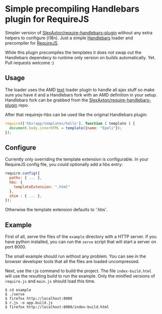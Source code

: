 # Simple precompiling Handlebars plugin for RequireJS

Simpler version of [SlexAxton/require-handlebars-plugin][] without any extra
helpers to configure (i18n). Just a simple
[Handlebars][] loader and precompiler for [RequireJS][].

While this plugin precompiles the templates it does not swap out the Handlebars dependecy to runtime only
version on builds automatically. Yet. Pull requests welcome :)

## Usage

The loader uses the AMD [text] loader plugin to handle all ajax stuff so make
sure you have it and a Handlebars fork with an AMD definition in your setup.
Handlebars fork can be grabbed from the
[SlexAxton/require-handlebars-plugin][hbs-fork] repo.

After that requirejs-hbs can be used like the original Handlebars plugin:

```javascript
require(['hbs!app/templates/hello'], function ( template ) {
  document.body.innerHTML = template({name: "Epeli"});
});
```

## Configure 

Currently only overriding the template extension is configurable.
In your RequireJS config file, you could optionally add a hbs entry:

```javascript
require.config({
  paths: { ... },
  hbs: {
    templateExtension: ".html"
  },    
  shim : { ... },
});
```

Otherwise the template extension defaults to '.hbs'.


## Example

First of all, serve the files of the `example` directory with a HTTP server. If
you have python installed, you can run the `serve` script that will start a
server on port 8000.

The small example should run without any problem. You can see in the browser
developer tools that all the files are loaded uncompressed.

Next, use the r.js command to build the project. The
file `index-build.html` will use the resulting build to run the example. Only
the minified versions of `require.js` and `main.js` should load this time.

```
$ cd example
$ ./serve
$ firefox http://localhost:8000
$ r.js -o app.build.js
$ firefox http://localhost:8000/index-build.html
```


[Handlebars]: http://handlebarsjs.com/
[RequireJS]: http://requirejs.org/
[SlexAxton/require-handlebars-plugin]: https://github.com/SlexAxton/require-handlebars-plugin
[hbs-fork]: https://github.com/SlexAxton/require-handlebars-plugin/blob/master/Handlebars.js
[text]: https://github.com/requirejs/text
